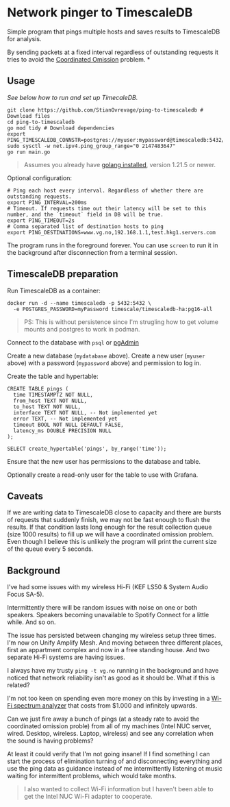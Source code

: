 # Network pinger to TimescaleDB

Simple program that pings multiple hosts and saves results to TimescaleDB for analysis.

By sending packets at a fixed interval regardless of outstanding requests it tries to avoid the [Coordinated Omission](http://highscalability.com/blog/2015/10/5/your-load-generator-is-probably-lying-to-you-take-the-red-pi.html) problem. *

## Usage

_See below how to run and set up TimecaleDB._

    git clone https://github.com/StianOvrevage/ping-to-timescaledb # Download files 
    cd ping-to-timescaledb
    go mod tidy # Download dependencies
    export PING_TIMESCALEDB_CONNSTR=postgres://myuser:mypassword@timescaledb:5432/mydatabase
    sudo sysctl -w net.ipv4.ping_group_range="0 2147483647"
    go run main.go

> Assumes you already have [golang installed](https://go.dev/doc/install), version 1.21.5 or newer.

Optional configuration:

    # Ping each host every interval. Regardless of whether there are outstanding requests.
    export PING_INTERVAL=200ms
    # Timeout. If requests time out their latency will be set to this number, and the `timeout` field in DB will be true.
    export PING_TIMEOUT=2s
    # Comma separated list of destination hosts to ping
    export PING_DESTINATIONS=www.vg.no,192.168.1.1,test.hkg1.servers.com

The program runs in the foreground forever. You can use `screen` to run it in the background after disconnection from a terminal session.

## TimescaleDB preparation

Run TimescaleDB as a container:

    docker run -d --name timescaledb -p 5432:5432 \
      -e POSTGRES_PASSWORD=myPassword timescale/timescaledb-ha:pg16-all

> PS: This is without persistence since I'm strugling how to get volume mounts and postgres to work in podman.

Connect to the database with `psql` or [pgAdmin](https://www.pgadmin.org/)

Create a new database (`mydatabase` above). Create a new user (`myuser` above) with a password (`mypassword` above) and permission to log in.

Create the table and hypertable:

    CREATE TABLE pings (
      time TIMESTAMPTZ NOT NULL,
      from_host TEXT NOT NULL,
      to_host TEXT NOT NULL,
      interface TEXT NOT NULL, -- Not implemented yet
      error TEXT, -- Not implemented yet
      timeout BOOL NOT NULL DEFAULT FALSE,
      latency_ms DOUBLE PRECISION NULL
    );

    SELECT create_hypertable('pings', by_range('time'));

Ensure that the new user has permissions to the database and table.

Optionally create a read-only user for the table to use with Grafana.


## Caveats

If we are writing data to TimescaleDB close to capacity and there are bursts of requests that suddenly finish, we may not be fast enough to flush the results. If that condition lasts long enough for the result collection queue (size 1000 results) to fill up we will have a coordinated omission problem. Even though I believe this is unlikely the program will print the current size of the queue every 5 seconds.

## Background

I've had some issues with my wireless Hi-Fi (KEF LS50 & System Audio Focus SA-5).

Intermittently there will be random issues with noise on one or both speakers. Speakers becoming unavailable to Spotify Connect for a little while. And so on.

The issue has persisted between changing my wireless setup three times. I'm now on Unify Amplify Mesh. And moving between three different places, first an appartment complex and now in a free standing house. And two separate Hi-Fi systems are having issues.

I always have my trusty `ping -t vg.no` running in the background and have noticed that network reliability isn't as good as it should be. What if this is related?

I'm not too keen on spending even more money on this by investing in a [Wi-Fi spectrum analyzer](https://shop.metageek.com/products/wipry-clarity-by-oscium) that costs from $1.000 and infinitely upwards.

Can we just fire away a bunch of pings (at a steady rate to avoid the coordinated omission proble) from all of my machines (Intel NUC server, wired. Desktop, wireless. Laptop, wireless) and see any correlation when the sound is having problems?

At least it could verify that I'm not going insane! If I find something I can start the process of elimination turning of and disconnecting everything and use the ping data as guidance instead of me intermittently listening ot music waiting for intermittent problems, which would take months.

> I also wanted to collect Wi-Fi information but I haven't been able to get the Intel NUC Wi-Fi adapter to cooperate.
